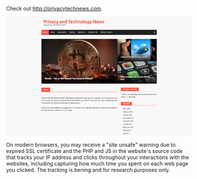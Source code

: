 Check out http://privacytechnews.com.

![Home Page Preview](PrivacyTechNews-HomePage.png)

On modern browsers, you may receive a "site unsafe" warning due to expired SSL certificate and the PHP and JS in the website's source code that tracks your IP address and clicks throughout your interactions with the websites, including capturing how much time you spent on each web page you clicked. The tracking is bening and for research purposes only.
